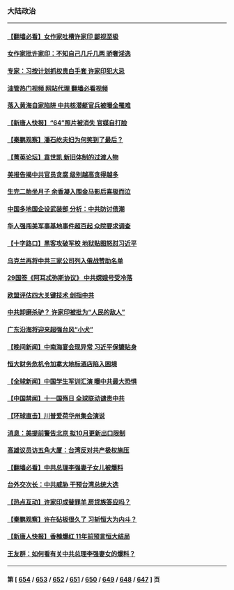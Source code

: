 ### 大陆政治
---
#### [【翻墙必看】女作家吐槽许家印 鄙视至极](../../pages/ncid277/n14087773.md?10041645) 
#### [女作家批许家印：不知自己几斤几两 骄奢淫逸](../../pages/ncid277/n14087652.md?10041645) 
#### [专家：习按计划抓权贵白手套 许家印犯大忌](../../pages/ncid277/n14087657.md?10041645) 
#### [油管热门视频 网站代理 翻墙必看视频](http://138.2.39.72:81/youtube.html?epic-marker?10041645)
#### [落入黄海自家陷阱 中共核潜艇官兵被曝全罹难](../../pages/ncid277/n14087685.md?10041645) 
#### [【新唐人快报】“64”照片被消失 官媒自打脸](../../pages/ncid277/n14087604.md?10041645) 
#### [【秦鹏观察】潘石屹夫妇为何笑到了最后？](../../pages/ncid277/n14087597.md?10041645) 
#### [【菁英论坛】袁世凯 新旧体制的过渡人物](../../pages/ncid277/n14087536.md?10041645) 
#### [美报告揭中共官员贪腐 级别越高贪得越多](../../pages/ncid277/n14087571.md?10041645) 
#### [生完二胎坐月子 余香凝入围金马影后喜极而泣](../../pages/ncid277/n14087535.md?10041645) 
#### [中国多地国企设武装部 分析：中共防讨债潮](../../pages/ncid277/n14087520.md?10041645) 
#### [华人强闯美军事基地事件超百起 众院要求调查](../../pages/ncid277/n14087521.md?10041645) 
#### [【十字路口】黑客攻破军校 地狱贴图怒怼习近平](../../pages/ncid277/n14087359.md?10041645) 
#### [乌克兰再将中共三家公司列入俄战赞助名单](../../pages/ncid277/n14087418.md?10041645) 
#### [29国签《阿耳忒弥斯协议》 中共嫦娥号受冷落](../../pages/ncid277/n14087294.md?10041645) 
#### [欧盟评估四大关键技术 剑指中共](../../pages/ncid277/n14087338.md?10041645) 
#### [中共卸磨杀驴？ 许家印被批为“人民的敌人”](../../pages/ncid277/n14087304.md?10041645) 
#### [广东沿海将迎来超强台风“小犬”](../../pages/ncid277/n14087262.md?10041645) 
#### [【晚间新闻】中南海宴会现异常 习近平保镳贴身](../../pages/ncid277/n14086826.md?10041645) 
#### [恒大财务危机令加拿大地标酒店陷入困境](../../pages/ncid277/n14087195.md?10041645) 
#### [【全球新闻】中国学生军训汇演 曝中共最大恐惧](../../pages/ncid277/n14087184.md?10041645) 
#### [【中国禁闻】十一国殇日 全球联动谴责中共](../../pages/ncid277/n14086845.md?10041645) 
#### [【环球直击】川普爱荷华州集会演说](../../pages/ncid277/n14086527.md?10041645) 
#### [消息：美提前警告北京 拟10月更新出口限制](../../pages/ncid277/n14087088.md?10041645) 
#### [高雄议员访五角大厦：台湾反对共产极权施压](../../pages/ncid277/n14087014.md?10041645) 
#### [【翻墙必看】中共总理李强妻子女儿被爆料](../../pages/ncid277/n14087039.md?10041645) 
#### [台外交次长：中共威胁 干预台湾总统大选](../../pages/ncid277/n14086993.md?10041645) 
#### [【热点互动】许家印成替罪羊 房贷族答应吗？](../../pages/ncid277/n14086939.md?10041645) 
#### [【秦鹏观察】许在砧板很久了 习斩恒大为内斗？](../../pages/ncid277/n14086872.md?10041645) 
#### [【新唐人快报】香橼爆红 11年前预言恒大结局](../../pages/ncid277/n14086814.md?10041645) 
#### [王友群：如何看有关中共总理李强妻女的爆料？](../../pages/ncid277/n14086914.md?10041645) 

---
#### 第 [ [654](./654.md?10041645) / [653](./653.md?10041645) / [652](./652.md?10041645) / [651](./651.md?10041645) / [650](./650.md?10041645) / [649](./649.md?10041645) / [648](./648.md?10041645) / [647](./647.md?10041645) ] 页
